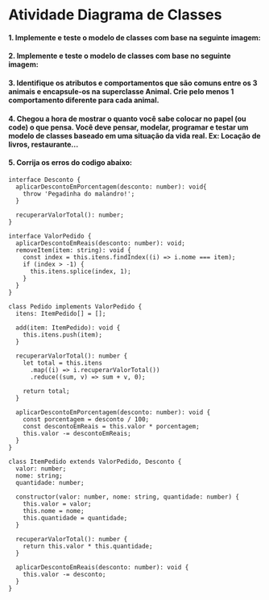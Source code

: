 # Atividade Diagrama de Classes

#### 1. Implemente e teste o modelo de classes com base na seguinte imagem:
#### 2. Implemente e teste o modelo de classes com base no seguinte imagem:
#### 3. Identifique os atributos e comportamentos que são comuns entre os 3 animais e encapsule-os na superclasse Animal. Crie pelo menos 1 comportamento diferente para cada animal. 
#### 4. Chegou a hora de mostrar o quanto você sabe colocar no papel (ou code) o que pensa. Você deve pensar, modelar, programar e testar um modelo de classes baseado em uma situação da vida real. Ex: Locação de livros, restaurante...
#### 5. Corrija os erros do codigo abaixo:    
    interface Desconto {
      aplicarDescontoEmPorcentagem(desconto: number): void{
        throw 'Pegadinha do malandro!';
      }

      recuperarValorTotal(): number;
    }

    interface ValorPedido {
      aplicarDescontoEmReais(desconto: number): void;
      removeItem(item: string): void {
        const index = this.itens.findIndex((i) => i.nome === item);
        if (index > -1) {
          this.itens.splice(index, 1);
        }
      }
    }

    class Pedido implements ValorPedido {
      itens: ItemPedido[] = [];

      add(item: ItemPedido): void {
        this.itens.push(item);
      }
      
      recuperarValorTotal(): number {
        let total = this.itens
          .map((i) => i.recuperarValorTotal())
          .reduce((sum, v) => sum + v, 0);

        return total;
      }

      aplicarDescontoEmPorcentagem(desconto: number): void {
        const porcentagem = desconto / 100;
        const descontoEmReais = this.valor * porcentagem;
        this.valor -= descontoEmReais;
      }
    }

    class ItemPedido extends ValorPedido, Desconto {
      valor: number;
      nome: string;
      quantidade: number;

      constructor(valor: number, nome: string, quantidade: number) {
        this.valor = valor;
        this.nome = nome;
        this.quantidade = quantidade;
      }

      recuperarValorTotal(): number {
        return this.valor * this.quantidade;
      }

      aplicarDescontoEmReais(desconto: number): void {
        this.valor -= desconto;
      }
    }
